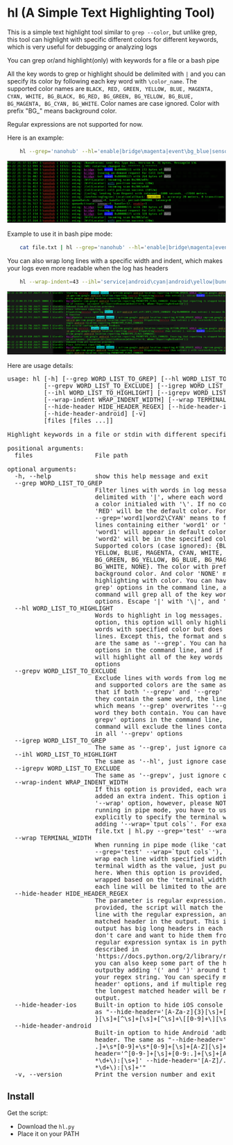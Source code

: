 hl (A Simple Text Highlighting Tool)
====================================

This is a simple text highlight tool similar to `grep --color`,
but unlike grep, this tool can highlight with specific different
colors for different keywords, which is very useful for debugging or analyzing logs

You can grep or/and highlight(only) with keywords for a file or a bash pipe

All the key words to grep or highlight should be delimited
with `|` and you can specify its color by following each key word
with `\color_name`. The supported color names are `BLACK, RED, GREEN, YELLOW, BLUE, MAGENTA, CYAN, WHITE,
BG_BLACK, BG_RED, BG_GREEN, BG_YELLOW, BG_BLUE, BG_MAGENTA, BG_CYAN, BG_WHITE`.
Color names are case ignored. Color with prefix "BG_" means background color.

Regular expressions are not supported for now.

Here is an example:
```bash
    hl --grep='nanohub' --hl='enable|bridge\magenta|event\bg_blue|sensor\white|data\bg_black|provider\bg_yellow|wifi\cyan' file.txt
```
![Example screen](screen.png)

Example to use it in bash pipe mode:
```bash
    cat file.txt | hl --grep='nanohub' --hl='enable|bridge\magenta|event\bg_blue|sensor\white|data\bg_black|provider\bg_yellow|wifi\cyan'
```

You can also wrap long lines with a specific width and indent, which makes your logs even more readable when the log has headers
```bash
    hl --wrap-indent=43 --ihl='service|android\cyan|android\yellow|bundle\bg_blue|world\magenta|intent\bg_cyan' file.txt
```
![Example screen](screen2.png)

Here are usage details:

<pre>
usage: hl [-h] [--grep WORD_LIST_TO_GREP] [--hl WORD_LIST_TO_HIGHLIGHT]
          [--grepv WORD_LIST_TO_EXCLUDE] [--igrep WORD_LIST_TO_GREP]
          [--ihl WORD_LIST_TO_HIGHLIGHT] [--igrepv WORD_LIST_TO_EXCLUDE]
          [--wrap-indent WRAP_INDENT_WIDTH] [--wrap TERMINAL_WIDTH]
          [--hide-header HIDE_HEADER_REGEX] [--hide-header-ios]
          [--hide-header-android] [-v]
          [files [files ...]]

Highlight keywords in a file or stdin with different specified colors

positional arguments:
  files                 File path

optional arguments:
  -h, --help            show this help message and exit
  --grep WORD_LIST_TO_GREP
                        Filter lines with words in log messages. The words are
                        delimited with '|', where each word can be tailed with
                        a color initialed with '\'. If no color is specified,
                        'RED' will be the default color. For example, option
                        --grep='word1|word2\CYAN' means to filter out all
                        lines containing either 'word1' or 'word2', and
                        'word1' will appear in default color 'RED' while
                        'word2' will be in the specified color 'CYAN'.
                        Supported colors (case ignored): {BLACK, RED, GREEN,
                        YELLOW, BLUE, MAGENTA, CYAN, WHITE, BG_BLACK, BG_RED,
                        BG_GREEN, BG_YELLOW, BG_BLUE, BG_MAGENTA, BG_CYAN,
                        BG_WHITE, NONE}. The color with prefix 'BG_' is
                        background color. And color 'NONE' means NOT
                        highlighting with color. You can have multiple '--
                        grep' options in the command line, and if so, the
                        command will grep all of the key words in all '--grep'
                        options. Escape '|' with '\|', and '\' with '\\'.
  --hl WORD_LIST_TO_HIGHLIGHT
                        Words to highlight in log messages. Unlike --grep
                        option, this option will only highlight the specified
                        words with specified color but does not filter any
                        lines. Except this, the format and supported colors
                        are the same as '--grep'. You can have multiple '--hl'
                        options in the command line, and if so, the command
                        will highlight all of the key words in all '--hl'
                        options
  --grepv WORD_LIST_TO_EXCLUDE
                        Exclude lines with words from log messages. The format
                        and supported colors are the same as '--grep'. Note
                        that if both '--grepv' and '--grep' are provided and
                        they contain the same word, the line will always show,
                        which means '--grep' overwrites '--grepv' for the same
                        word they both contain. You can have multiple '--
                        grepv' options in the command line, and if so, the
                        command will exclude the lines containing any keywords
                        in all '--grepv' options
  --igrep WORD_LIST_TO_GREP
                        The same as '--grep', just ignore case
  --ihl WORD_LIST_TO_HIGHLIGHT
                        The same as '--hl', just ignore case
  --igrepv WORD_LIST_TO_EXCLUDE
                        The same as '--grepv', just ignore case
  --wrap-indent WRAP_INDENT_WIDTH
                        If this option is provided, each wrapped line will be
                        added an extra indent. This option implicitly enables
                        '--wrap' option, however, please NOTE that when
                        running in pipe mode, you have to use '--wrap' option
                        explicitly to specify the terminal width by just
                        adding '--wrap=`tput cols`'. For example, 'cat
                        file.txt | hl.py --grep='test' --wrap=`tput cols`'
  --wrap TERMINAL_WIDTH
                        When running in pipe mode (like 'cat file.txt | hl.py
                        --grep='test' --wrap=`tput cols`'), if you want to
                        wrap each line width specified width, you need to give
                        terminal width as the value, just put `tput cols`
                        here. When this option is provided, every line will be
                        wrapped based on the 'terminal_width' specified, where
                        each line will be limited to the area with this width
  --hide-header HIDE_HEADER_REGEX
                        The parameter is regular expression. When this option
                        provided, the script will match the head of each log
                        line with the regular expression, and remove the
                        matched header in the output. This is useful when the
                        output has big long headers in each line which you
                        don't care and want to hide them from the output. The
                        regular expression syntax is in python style as
                        described in
                        'https://docs.python.org/2/library/re.html'. Note that
                        you can also keep some part of the header in the
                        outputby adding '(' and ')' around the sub regex in
                        your regex string. You can specify multiple '--hide-
                        header' options, and if multiple regex are matched,
                        the longest matched header will be removed from
                        output.
  --hide-header-ios     Built-in option to hide iOS console header. The same
                        as "--hide-header='[A-Za-z]{3}[\s]+[0-9]+[\s]+[0-9:]{8
                        }[\s]+[^\s]+[\s]+[^\s]+\[[0-9]+\][\s]+<[^\s]+>:[\s]+'"
  --hide-header-android
                        Built-in option to hide Android 'adb logcat' output
                        header. The same as "--hide-header='^[0-9-]+[\s]+[0-9:
                        .]+\s*[0-9]+\s*[0-9]+[\s]+[A-Z][\s]+.+?:[\s]+' --hide-
                        header='^[0-9-]+[\s]+[0-9:.]+[\s]+[A-Z]/.+?\(
                        *\d+\):[\s+]' --hide-header='[A-Z]/.+?\(
                        *\d+\):[\s]+'"
  -v, --version         Print the version number and exit
</pre>

Install
-------

Get the script:

 * Download the `hl.py`
 * Place it on your PATH
